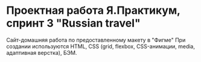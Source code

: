 # Проектная работа Я.Практикум, спринт 3 "Russian travel"
Сайт-домашняя работа по предоставленному макету в "Фигме"
При создании используются HTML, CSS (grid, flexbox, CSS-анимации, media, адаптивная верстка), БЭМ.
